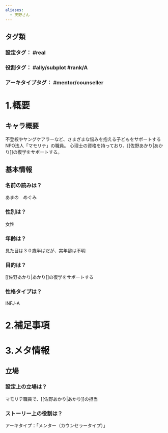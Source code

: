 ```yaml
---
aliases:
  - 天野さん
---
```

## タグ類
### 設定タグ： #real 
### 役割タグ：  #ally/subplot #rank/A
### アーキタイプタグ： #mentor/counseller 
# 1.概要
## キャラ概要 
不登校やヤングケアラーなど、さまざまな悩みを抱える子どもをサポートするNPO法人「マモリテ」の職員。
心理士の資格を持っており、[[佐野あかり|あかり]]の復学をサポートする。
## 基本情報
### 名前の読みは？
あまの　めぐみ
### 性別は？
女性
### 年齢は？
見た目は３０歳半ばだが、実年齢は不明
### 目的は？
[[佐野あかり|あかり]]の復学をサポートする
### 性格タイプは？
INFJ-A
# 2.補足事項
# 3.メタ情報
## 立場
### 設定上の立場は？
マモリテ職員で、[[佐野あかり|あかり]]の担当
### ストーリー上の役割は？
アーキタイプ：「メンター（カウンセラータイプ）」